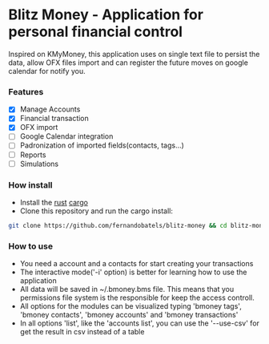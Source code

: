 # Blitz Money - Application for personal financial control

Inspired on KMyMoney, this application uses on single text file to persist the data, allow OFX files import and can register the future moves on google calendar for notify you.

### Features

- [x] Manage Accounts
- [x] Financial transaction
- [x] OFX import
- [ ] Google Calendar integration
- [ ] Padronization of imported fields(contacts, tags...)
- [ ] Reports
- [ ] Simulations

### How install

- Install the [rust](https://www.rust-lang.org/tools/install) [cargo](https://crates.io/install)
- Clone this repository and run the cargo install:

```bash
git clone https://github.com/fernandobatels/blitz-money && cd blitz-money && cargo install
```

### How to use

- You need a account and a contacts for start creating your transactions
- The interactive mode('-i' option) is better for learning how to use the application
- All data will be saved in ~/.bmoney.bms file. This means that you permissions file system is the responsible for keep the access controll.
- All options for the modules can be visualized typing 'bmoney tags', 'bmoney contacts', 'bmoney accounts' and 'bmoney transactions'
- In all options 'list', like the 'accounts list', you can use the '--use-csv' for get the result in csv instead of a table
